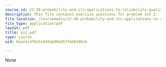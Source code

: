 ```yaml
---
course_id: 22-38-probability-and-its-applications-to-reliability-quality-control-and-risk-assessment-fall-2005
description: This file contains exercise questions for problem set 2.
file_location: /coursemedia/22-38-probability-and-its-applications-to-reliability-quality-control-and-risk-assessment-fall-2005/0ace1c4f8cbc6d3ab88eb5f34d6346cb_ps2.pdf
file_type: application/pdf
layout: pdf
title: ps2.pdf
type: course
uid: 0ace1c4f8cbc6d3ab88eb5f34d6346cb

---
```

None